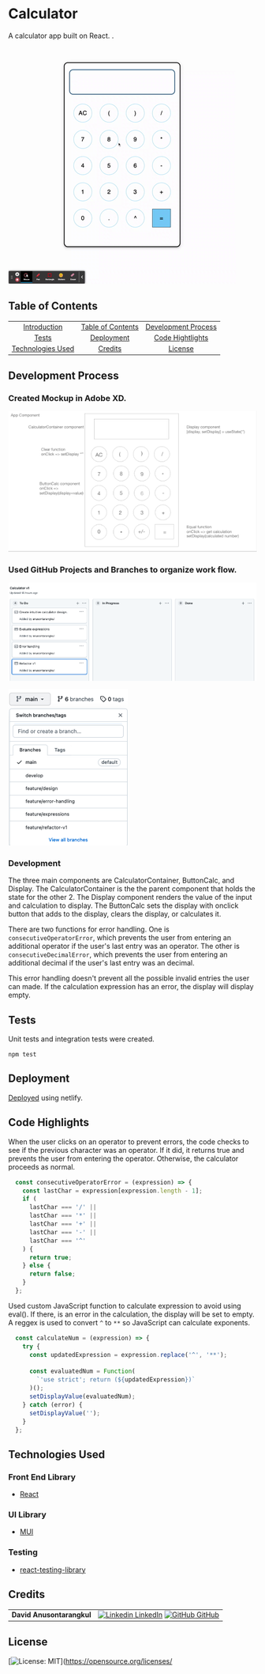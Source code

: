 # Calculator

A calculator app built on React. .

![demo](./readme-images/demo.gif)

## Table of Contents

|                                         |                                         |                                             |
| :-------------------------------------: | :-------------------------------------: | :-----------------------------------------: |
|       [Introduction](#calculator)       | [Table of Contents](#table-of-contents) | [Development Process](#development-process) |
|             [Tests](#tests)             |        [Deployment](#deployment)        |    [Code Hightlights](#code-highlights)     |
| [Technologies Used](#Technologies-Used) |           [Credits](#Credits)           |             [License](#License)             |

## Development Process

### Created Mockup in Adobe XD.

![mockup](./readme-images/mockup.png)

### Used GitHub Projects and Branches to organize work flow.

![projects](./readme-images/github-projects.png)

![branches](./readme-images/github-branches.png)

### Development

The three main components are CalculatorContainer, ButtonCalc, and Display. The CalculatorContainer is the the parent component that holds the state for the other 2. The Display component renders the value of the input and calculation to display. The ButtonCalc sets the display with onclick button that adds to the display, clears the display, or calculates it.

There are two functions for error handling. One is `consecutiveOperatorError`, which prevents the user from entering an additional operator if the user's last entry was an operator. The other is `consecutiveDecimalError`, which prevents the user from entering an additional decimal if the user's last entry was an decimal.

This error handling doesn't prevent all the possible invalid entries the user can made. If the calculation expression has an error, the display will display empty.

## Tests

Unit tests and integration tests were created.

```
npm test
```

## Deployment

[Deployed](https://calculator-react1.netlify.app/) using netlify.

## Code Highlights

When the user clicks on an operator to prevent errors, the code checks to see if the previous character was an operator. If it did, it returns true and prevents the user from entering the operator. Otherwise, the calculator proceeds as normal.

```JavaScript
  const consecutiveOperatorError = (expression) => {
    const lastChar = expression[expression.length - 1];
    if (
      lastChar === '/' ||
      lastChar === '*' ||
      lastChar === '+' ||
      lastChar === '-' ||
      lastChar === '^'
    ) {
      return true;
    } else {
      return false;
    }
  };
```

Used custom JavaScript function to calculate expression to avoid using eval(). If there, is an error in the calculation, the display will be set to empty. A reggex is used to convert `^` to `**` so JavaScript can calculate exponents.

```JavaScript
  const calculateNum = (expression) => {
    try {
      const updatedExpression = expression.replace('^', '**');

      const evaluatedNum = Function(
        `'use strict'; return (${updatedExpression})`
      )();
      setDisplayValue(evaluatedNum);
    } catch (error) {
      setDisplayValue('');
    }
  };
```

## Technologies Used

### Front End Library

- [React](https://reactjs.org/)

### UI Library

- [MUI](https://mui.com/)

### Testing

- [react-testing-library](https://reactjs.org/docs/testing.html)

## Credits

|                           |                                                                                                                                                                                                       |
| ------------------------- | ----------------------------------------------------------------------------------------------------------------------------------------------------------------------------------------------------- |
| **David Anusontarangkul** | [![Linkedin](https://i.stack.imgur.com/gVE0j.png) LinkedIn](https://www.linkedin.com/in/anusontarangkul/) [![GitHub](https://i.stack.imgur.com/tskMh.png) GitHub](https://github.com/anusontarangkul) |

## License

[![License: MIT](https://img.shields.io/badge/License-MIT-yellow.svg)](https://opensource.org/licenses/
